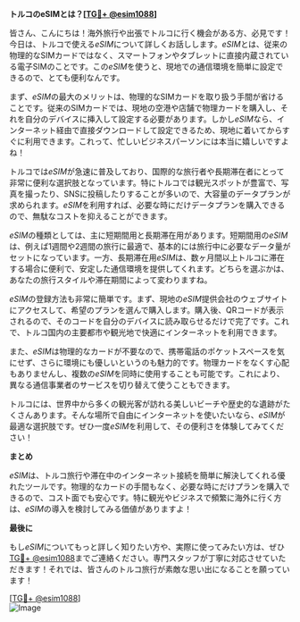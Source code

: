 **トルコのeSIMとは？[[TG💪+ @esim1088](https://t.me/s/esim1088)]**

皆さん、こんにちは！海外旅行や出張でトルコに行く機会がある方、必見です！今日は、トルコで使える*eSIM*について詳しくお話しします。*eSIM*とは、従来の物理的なSIMカードではなく、スマートフォンやタブレットに直接内蔵されている電子SIMのことです。この*eSIM*を使うと、現地での通信環境を簡単に設定できるので、とても便利なんです。

まず、*eSIM*の最大のメリットは、物理的なSIMカードを取り扱う手間が省けることです。従来のSIMカードでは、現地の空港や店舗で物理カードを購入し、それを自分のデバイスに挿入して設定する必要があります。しかし*eSIM*なら、インターネット経由で直接ダウンロードして設定できるため、現地に着いてからすぐに利用できます。これって、忙しいビジネスパーソンには本当に嬉しいですよね！

トルコでは*eSIM*が急速に普及しており、国際的な旅行者や長期滞在者にとって非常に便利な選択肢となっています。特にトルコでは観光スポットが豊富で、写真を撮ったり、SNSに投稿したりすることが多いので、大容量のデータプランが求められます。*eSIM*を利用すれば、必要な時にだけデータプランを購入できるので、無駄なコストを抑えることができます。

*eSIM*の種類としては、主に短期間用と長期滞在用があります。短期間用の*eSIM*は、例えば1週間や2週間の旅行に最適で、基本的には旅行中に必要なデータ量がセットになっています。一方、長期滞在用*eSIM*は、数ヶ月間以上トルコに滞在する場合に便利で、安定した通信環境を提供してくれます。どちらを選ぶかは、あなたの旅行スタイルや滞在期間によって変わりますね。

*eSIM*の登録方法も非常に簡単です。まず、現地の*eSIM*提供会社のウェブサイトにアクセスして、希望のプランを選んで購入します。購入後、QRコードが表示されるので、そのコードを自分のデバイスに読み取らせるだけで完了です。これで、トルコ国内の主要都市や観光地で快適にインターネットを利用できます。

また、*eSIM*は物理的なカードが不要なので、携帯電話のポケットスペースを気にせず、さらに環境にも優しいというのも魅力的です。物理カードをなくす心配もありませんし、複数の*eSIM*を同時に使用することも可能です。これにより、異なる通信事業者のサービスを切り替えて使うこともできます。

トルコには、世界中から多くの観光客が訪れる美しいビーチや歴史的な遺跡がたくさんあります。そんな場所で自由にインターネットを使いたいなら、*eSIM*が最適な選択肢です。ぜひ一度*eSIM*を利用して、その便利さを体験してみてください！

**まとめ**

*eSIM*は、トルコ旅行や滞在中のインターネット接続を簡単に解決してくれる優れたツールです。物理的なカードの手間もなく、必要な時にだけプランを購入できるので、コスト面でも安心です。特に観光やビジネスで頻繁に海外に行く方は、*eSIM*の導入を検討してみる価値がありますよ！

**最後に**

もし*eSIM*についてもっと詳しく知りたい方や、実際に使ってみたい方は、ぜひ[TG💪+ @esim1088](https://t.me/s/esim1088)までご連絡ください。専門スタッフが丁寧に対応させていただきます！それでは、皆さんのトルコ旅行が素敵な思い出になることを願っています！

[[TG💪+ @esim1088](https://t.me/s/esim1088)]  
![Image](https://i.postimg.cc/Y0z9fWf4/image.png)